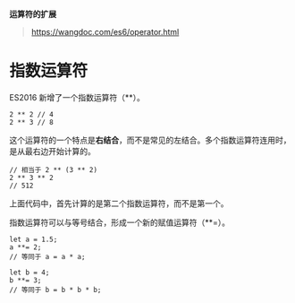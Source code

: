 **运算符的扩展**

> https://wangdoc.com/es6/operator.html

# 指数运算符 # 
ES2016 新增了一个指数运算符（**）。

    2 ** 2 // 4
    2 ** 3 // 8
这个运算符的一个特点是**右结合**，而不是常见的左结合。多个指数运算符连用时，是从最右边开始计算的。

    // 相当于 2 ** (3 ** 2)
    2 ** 3 ** 2
    // 512
上面代码中，首先计算的是第二个指数运算符，而不是第一个。

指数运算符可以与等号结合，形成一个新的赋值运算符（**=）。

    let a = 1.5;
    a **= 2;
    // 等同于 a = a * a;

    let b = 4;
    b **= 3;
    // 等同于 b = b * b * b;

#   